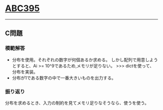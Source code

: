 # [ABC395](https://atcoder.jp/contests/abc395/tasks)
---
## C問題
### 模範解答
- 分布を使用。それぞれの数字が何個あるか求める。
しかし配列で用意しようとすると、Ai >= 10^9であるため,メモリが足りない。 >>> dictを使って、分布を実装。
- 分布が1である数字の中で一番大きいものを出力する。
### 振り返り
分布を求めるとき、入力の制約を見てメモリ足りなそうなら、使うを使う。